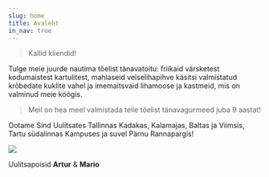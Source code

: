 ```yaml
---
slug: home
title: Avaleht
in_nav: true
---
```

> Kallid kliendid!

Tulge meie juurde nautima tõelist tänavatoitu: friikaid värsketest kodumaistest kartulitest, mahlaseid veiselihapihve käsitsi valmistatud krõbedate kuklite vahel ja imemaitsvaid lihamoose ja kastmeid, mis on valminud meie köögis.

> Meil on hea meel valmistada teile tõelist tänavagurmeed juba 9 aastat!

Ootame Sind Uulitsates Tallinnas Kadakas, Kalamajas, Baltas ja Viimsis, Tartu südalinnas Kampuses ja suvel Pärnu Rannapargis!

![](uploads/uulitsapoisid.png)

Uulitsapoisid **Artur** & **Mario**
